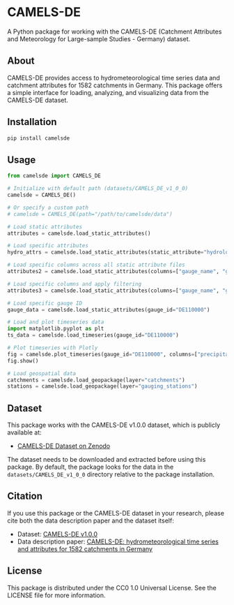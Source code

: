 # CAMELS-DE

A Python package for working with the CAMELS-DE (Catchment Attributes and Meteorology for Large-sample Studies - Germany) dataset.

## About

CAMELS-DE provides access to hydrometeorological time series data and catchment attributes for 1582 catchments in Germany. This package offers a simple interface for loading, analyzing, and visualizing data from the CAMELS-DE dataset.

## Installation

```bash
pip install camelsde
```

## Usage

```python
from camelsde import CAMELS_DE

# Initialize with default path (datasets/CAMELS_DE_v1_0_0)
camelsde = CAMELS_DE()

# Or specify a custom path
# camelsde = CAMELS_DE(path="/path/to/camelsde/data")

# Load static attributes
attributes = camelsde.load_static_attributes()

# Load specific attributes
hydro_attrs = camelsde.load_static_attributes(static_attribute="hydrology")

# Load specific columns across all static attribute files
attributes2 = camelsde.load_static_attributes(columns=["gauge_name", "gauge_elev", "area", "NSE_lstm", "NSE_hbv"])

# Load specific columns and apply filtering
attributes3 = camelsde.load_static_attributes(columns=["gauge_name", "gauge_elev", "area", "NSE_lstm", "NSE_hbv"], filters={"NSE_lstm": (">=", 0.9), "area": [ (">=", 50), ("<=", 100)]})

# Load specific gauge ID
gauge_data = camelsde.load_static_attributes(gauge_id="DE110000")

# Load and plot timeseries data
import matplotlib.pyplot as plt
ts_data = camelsde.load_timeseries(gauge_id="DE110000")

# Plot timeseries with Plotly
fig = camelsde.plot_timeseries(gauge_id="DE110000", columns=["precipitation", "discharge_spec_obs", "discharge_spec_sim_lstm"])
fig.show()

# Load geospatial data
catchments = camelsde.load_geopackage(layer="catchments")
stations = camelsde.load_geopackage(layer="gauging_stations")
```

## Dataset

This package works with the CAMELS-DE v1.0.0 dataset, which is publicly available at:
- [CAMELS-DE Dataset on Zenodo](https://doi.org/10.5281/zenodo.13837553)

The dataset needs to be downloaded and extracted before using this package. By default, the package looks for the data in the `datasets/CAMELS_DE_v1_0_0` directory relative to the package installation.

## Citation

If you use this package or the CAMELS-DE dataset in your research, please cite both the data description paper and the dataset itself:
- Dataset: [CAMELS-DE v1.0.0](https://doi.org/10.5281/zenodo.13837553)
- Data description paper: [CAMELS-DE: hydrometeorological time series and attributes for 1582 catchments in Germany](https://doi.org/10.5194/essd-16-5625-2024)

## License

This package is distributed under the CC0 1.0 Universal License. See the LICENSE file for more information.
